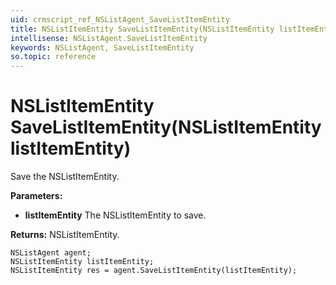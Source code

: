 ```yaml
---
uid: crmscript_ref_NSListAgent_SaveListItemEntity
title: NSListItemEntity SaveListItemEntity(NSListItemEntity listItemEntity)
intellisense: NSListAgent.SaveListItemEntity
keywords: NSListAgent, SaveListItemEntity
so.topic: reference
---
```


# NSListItemEntity SaveListItemEntity(NSListItemEntity listItemEntity)

Save the NSListItemEntity.

**Parameters:**
 - **listItemEntity** The NSListItemEntity to save.

**Returns:** NSListItemEntity.

```crmscript
NSListAgent agent;
NSListItemEntity listItemEntity;
NSListItemEntity res = agent.SaveListItemEntity(listItemEntity);
```

